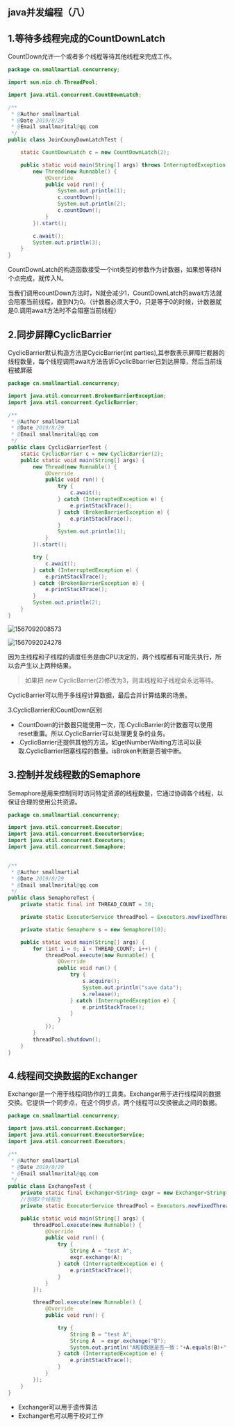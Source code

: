 ## java并发编程（八）

## 1.等待多线程完成的CountDownLatch

CountDown允许一个或者多个线程等待其他线程来完成工作。

```java
package cn.smallmartial.concurrency;

import sun.nio.ch.ThreadPool;

import java.util.concurrent.CountDownLatch;

/**
 * @Author smallmartial
 * @Date 2019/8/29
 * @Email smallmarital@qq.com
 */
public class JoinCounyDownLatchTest {

    static CountDownLatch c = new CountDownLatch(2);

    public static void main(String[] args) throws InterruptedException {
        new Thread(new Runnable() {
            @Override
            public void run() {
                System.out.println(1);
                c.countDown();
                System.out.println(2);
                c.countDown();
            }
        }).start();

        c.await();
        System.out.println(3);
    }
}
```

CountDownLatch的构造函数接受一个int类型的参数作为计数器，如果想等待N个点完成，就传入N。

当我们调用countDown方法时，N就会减少1，CountDownLatch的await方法就会阻塞当前线程，直到N为0。（计数器必须大于0，只是等于0的时候，计数器就是0.调用await方法时不会阻塞当前线程）

## 2.同步屏障CyclicBarrier

CyclicBarrier默认构造方法是CycicBarrier(int parties),其参数表示屏障拦截器的线程数量，每个线程调用await方法告诉CyclicBbarrier已到达屏障，然后当前线程被屏蔽

```java
package cn.smallmartial.concurrency;

import java.util.concurrent.BrokenBarrierException;
import java.util.concurrent.CyclicBarrier;

/**
 * @Author smallmartial
 * @Date 2019/8/29
 * @Email smallmarital@qq.com
 */
public class CyclicBarrierTest {
    static CyclicBarrier c = new CyclicBarrier(2);
    public static void main(String[] args) {
        new Thread(new Runnable() {
            @Override
            public void run() {
                try {
                    c.await();
                } catch (InterruptedException e) {
                    e.printStackTrace();
                } catch (BrokenBarrierException e) {
                    e.printStackTrace();
                }
                System.out.println(1);
            }
        }).start();

        try {
            c.await();
        } catch (InterruptedException e) {
            e.printStackTrace();
        } catch (BrokenBarrierException e) {
            e.printStackTrace();
        }
        System.out.println(2);
    }
}

```

![1567092008573](assets/1567092008573.png)

![1567092024278](assets/1567092024278.png)

因为主线程和子线程的调度任务是由CPU决定的，两个线程都有可能先执行，所以会产生以上两种结果。

>如果把 new CyclicBarrier(2)修改为3，则主线程和子线程会永远等待。

CyclicBarrier可以用于多线程计算数据，最后合并计算结果的场景。

3.CyclicBarrier和CountDown区别

- CountDown的计数器只能使用一次，而.CyclicBarrier的计数器可以使用reset重置。所以.CyclicBarrier可以处理更复杂的业务。
- .CyclicBarrier还提供其他的方法，如getNumberWaiting方法可以获取.CyclicBarrier阻塞线程的数量。isBroken判断是否被中断。

## 3.控制并发线程数的Semaphore

Semaphore是用来控制同时访问特定资源的线程数量，它通过协调各个线程，以保证合理的使用公共资源。

```java
package cn.smallmartial.concurrency;

import java.util.concurrent.Executor;
import java.util.concurrent.ExecutorService;
import java.util.concurrent.Executors;
import java.util.concurrent.Semaphore;


/**
 * @Author smallmartial
 * @Date 2019/8/29
 * @Email smallmarital@qq.com
 */
public class SemaphoreTest {
    private static final int THREAD_COUNT = 30;

    private static ExecutorService threadPool = Executors.newFixedThreadPool(THREAD_COUNT);

    private static Semaphore s = new Semaphore(10);

    public static void main(String[] args) {
        for (int i = 0; i < THREAD_COUNT; i++) {
            threadPool.execute(new Runnable() {
                @Override
                public void run() {
                    try {
                        s.acquire();
                        System.out.println("save data");
                        s.release();
                    } catch (InterruptedException e) {
                        e.printStackTrace();
                    }
                }
            });
        }
        threadPool.shutdown();
    }
}

```

## 4.线程间交换数据的Exchanger

Exchanger是一个用于线程间协作的工具类。Exchanger用于进行线程间的数据交换。它提供一个同步点，在这个同步点，两个线程可以交换彼此之间的数据。

```java
package cn.smallmartial.concurrency;

import java.util.concurrent.Exchanger;
import java.util.concurrent.ExecutorService;
import java.util.concurrent.Executors;

/**
 * @Author smallmartial
 * @Date 2019/8/29
 * @Email smallmarital@qq.com
 */
public class ExchangeTest {
    private static final Exchanger<String> exgr = new Exchanger<String>();
    //创建2个线程池
    private static ExecutorService threadPool = Executors.newFixedThreadPool(2);

    public static void main(String[] args) {
        threadPool.execute(new Runnable() {
            @Override
            public void run() {
                try {
                    String A = "test A";
                    exgr.exchange(A);
                } catch (InterruptedException e) {
                    e.printStackTrace();
                }
            }
        });

        threadPool.execute(new Runnable() {
            @Override
            public void run() {

                try {
                    String B = "test A";
                    String A  = exgr.exchange("B");
                    System.out.println("A和B数据是否一致："+A.equals(B)+" ,A录入的是："+A+" B录入的是："+B);
                } catch (InterruptedException e) {
                    e.printStackTrace();
                }
            }
        });
    }
}

```

- Exchanger可以用于遗传算法
- Exchanger也可以用于校对工作